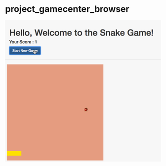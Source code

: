 project_gamecenter_browser
==========================

![viking_snake_game.gif](viking_snake_game.gif)
